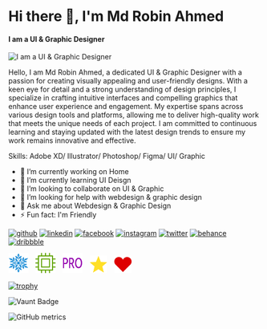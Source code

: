 # Hi there 👋, I'm Md Robin Ahmed
#### I am a UI & Graphic Designer
![I am a UI & Graphic Designer](https://media.licdn.com/dms/image/D5616AQHp2Kz5C_ZdPQ/profile-displaybackgroundimage-shrink_350_1400/0/1705922169632?e=1723075200&v=beta&t=i-YXQITTYLlT_Hb-LJ001ubfDyzBoD0Xb_3Y47eIsG4)

Hello, I am Md Robin Ahmed, a dedicated UI & Graphic Designer with a passion for creating visually appealing and user-friendly designs. With a keen eye for detail and a strong understanding of design principles, I specialize in crafting intuitive interfaces and compelling graphics that enhance user experience and engagement. My expertise spans across various design tools and platforms, allowing me to deliver high-quality work that meets the unique needs of each project. I am committed to continuous learning and staying updated with the latest design trends to ensure my work remains innovative and effective.

Skills: Adobe XD/ Illustrator/ Photoshop/ Figma/ UI/ Graphic

- 🔭 I’m currently working on Home 
- 🌱 I’m currently learning UI Deisgn  
- 👯 I’m looking to collaborate on UI & Graphic 
- 🤔 I’m looking for help with webdesign & graphic design 
- 💬 Ask me about Webdesign & Graphic Design 
- ⚡ Fun fact: I'm Friendly 


[<img src='https://cdn.jsdelivr.net/npm/simple-icons@3.0.1/icons/github.svg' alt='github' height='40'>](https://github.com/https://github.com/mdrobinahmed5085)  [<img src='https://cdn.jsdelivr.net/npm/simple-icons@3.0.1/icons/linkedin.svg' alt='linkedin' height='40'>](https://www.linkedin.com/in/https://www.linkedin.com/in/mdrobinahmed5085//)  [<img src='https://cdn.jsdelivr.net/npm/simple-icons@3.0.1/icons/facebook.svg' alt='facebook' height='40'>](https://www.facebook.com/https://www.facebook.com/mdrobinahmed5085/)  [<img src='https://cdn.jsdelivr.net/npm/simple-icons@3.0.1/icons/instagram.svg' alt='instagram' height='40'>](https://www.instagram.com/https://www.instagram.com/mdrobinahmed5085//)  [<img src='https://cdn.jsdelivr.net/npm/simple-icons@3.0.1/icons/twitter.svg' alt='twitter' height='40'>](https://twitter.com/https://x.com/mdrobinahmed508)  [<img src='https://cdn.jsdelivr.net/npm/simple-icons@3.0.1/icons/behance.svg' alt='behance' height='40'>](https://www.behance.net/mdrobinahmed5085)  [<img src='https://cdn.jsdelivr.net/npm/simple-icons@3.0.1/icons/dribbble.svg' alt='dribbble' height='40'>](https://dribbble.com/mdrobinahmed5085)  

<a href='https://archiveprogram.github.com/'><img src='https://raw.githubusercontent.com/acervenky/animated-github-badges/master/assets/acbadge.gif' width='40' height='40'></a> <a href='https://docs.github.com/en/developers'><img src='https://raw.githubusercontent.com/acervenky/animated-github-badges/master/assets/devbadge.gif' width='40' height='40'></a> <a href='https://github.com/pricing'><img src='https://raw.githubusercontent.com/acervenky/animated-github-badges/master/assets/pro.gif' width='40' height='40'></a> <a href='https://stars.github.com/'><img src='https://raw.githubusercontent.com/acervenky/animated-github-badges/master/assets/starbadge.gif' width='35' height='35'></a> <a href='https://docs.github.com/en/github/supporting-the-open-source-community-with-github-sponsors'><img src='https://raw.githubusercontent.com/acervenky/animated-github-badges/master/assets/sponsorbadge.gif' width='35' height='35'></a> 

[![trophy](https://github-profile-trophy.vercel.app/?username=https://github.com/mdrobinahmed5085)](https://github.com/ryo-ma/github-profile-trophy)

![Vaunt Badge](https://api.vaunt.dev/v1/github/entities/https://github.com/mdrobinahmed5085/contributions?format=svg&private=false)  

![GitHub metrics](https://metrics.lecoq.io/https://github.com/mdrobinahmed5085)  

